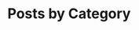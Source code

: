 ---
title: "Posts by Category"
layout: categories
permalink: /categories/
sitemap: false
author_profile: true
header:
  image: /assets/images/banner_06.png
---